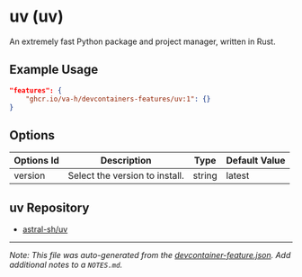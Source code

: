 
# uv (uv)

An extremely fast Python package and project manager, written in Rust.

## Example Usage

```json
"features": {
    "ghcr.io/va-h/devcontainers-features/uv:1": {}
}
```

## Options

| Options Id | Description | Type | Default Value |
|-----|-----|-----|-----|
| version | Select the version to install. | string | latest |

## uv Repository

* [astral-sh/uv](https://github.com/astral-sh/uv)

---

_Note: This file was auto-generated from the [devcontainer-feature.json](https://github.com/va-h/devcontainers-features/blob/main/src/uv/devcontainer-feature.json).  Add additional notes to a `NOTES.md`._
